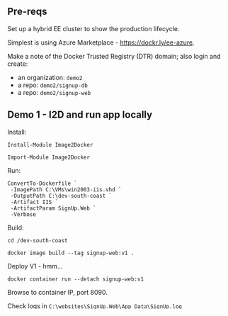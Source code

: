 
## Pre-reqs

Set up a hybrid EE cluster to show the production lifecycle. 

Simplest is using Azure Marketplace - https://dockr.ly/ee-azure.

Make a note of the Docker Trusted Registry (DTR) domain; also login and create:

 - an organization: `demo2`
 - a repo: `demo2/signup-db`
 - a repo: `demo2/signup-web`

## Demo 1 - I2D and run app locally

Install:

```
Install-Module Image2Docker

Import-Module Image2Docker
```

Run:

```
ConvertTo-Dockerfile `
 -ImagePath C:\VMs\win2003-iis.vhd `
 -OutputPath C:\dev-south-coast `
 -Artifact IIS `
 -ArtifactParam SignUp.Web `
 -Verbose 
```

Build:

```
cd /dev-south-coast

docker image build --tag signup-web:v1 .
```

Deploy V1 - hmm...

```
docker container run --detach signup-web:v1 
```
Browse to container IP, port 8090.

Check logs in `C:\websites\SignUp.Web\App_Data\SignUp.log`

### Part 2 - fix

Fix Web.config - connection string:

```
<add name="SignUpDbEntities" 
     connectionString="metadata=res://*/Model.SignUpModel.csdl|res://*/Model.SignUpModel.ssdl|res://*/Model.SignUpModel.msl;provider=System.Data.SqlClient;provider connection string=&quot;data source=signup-db;initial catalog=SignUpDb;user id=sa;password=DockerCon!!!;MultipleActiveResultSets=True;App=EntityFramework&quot;" 
     providerName="System.Data.EntityClient" />
```

Add to Dockerfile:

```
ENTRYPOINT ["powershell"]
CMD Start-Service W3SVC; `
    Invoke-WebRequest http://localhost:8090 -UseBasicParsing | Out-Null; `
    Get-Content -path 'C:\websites\SignUp.Web\App_Data\SignUp.log' -Tail 1 -Wait
```

Build v2:

```
docker image build -t signup-web:v2 .
```

Run with database:

```
docker container rm -f $(docker container ls -aq)
docker-compose up -d
```

Complete form. 

Verify:

```
docker container exec demo1_signup-db_1 powershell `
 "Invoke-SqlCmd -Query 'SELECT * FROM Prospects' -Database SignUpDb"
```

## Demo 2 - push to DTR, scanning & run in cloud VM

Save DTR domain in environment variable:

```
$env:DTR_DOMAIN = 'my_dtr_domain'
```

Tag and push:

```
docker image tag `
 signup-web:v2 `
 "$env:DTR_DOMAIN/demo2/signup-web:v2"

docker image push `
 "$env:DTR_DOMAIN/demo2/signup-web:v2"
```

RDP to Win 2016 VM:

```
$env:DTR_DOMAIN = 'my_dtr_domain'

docker-compose up -d
```

## Demo 3 - tour signup app on UCP and demo code

https://ucp.sixeyed.com


Deploy stack.

Browse to windows LB.

